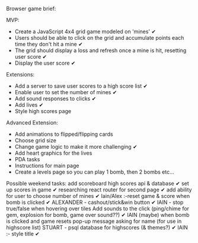 Browser game brief:

MVP:
- Create a JavaScript 4x4 grid game modeled on 'mines' ✔
- Users should be able to click on the grid and accumulate points each time they don't hit a mine ✔
- The grid should display a loss and refresh once a mine is hit, resetting user score ✔
- Display the user score ✔

Extensions:
- Add a server to save user scores to a high score list ✔
- Enable user to set the number of mines ✔
- Add sound responses to clicks ✔
- Add lives ✔
- Style high scores page 

Advanced Extension:
- Add animations to flipped/flipping cards
- Choose grid size
- Change game logic to make it more challenging ✔
- Add heart graphics for the lives
- PDA tasks
- Instructions for main page
- Create a levels page so you can play 1 bomb, then 2 bombs etc...

Possible weekend tasks: 
    add scoreboard high scores api & database ✔
    set up scores in game ✔
    researching react router for second page ✔
    add ability for user to choose number of mines ✔
    Iain/Alex :-reset game & score when bomb is clicked ✔
    ALEXANDER - cashout/stick&win button ✔
    IAIN - stop true/false when hovering over tiles
    Add sounds to the click (ping/chime for gem, explosion for bomb, game over sound??) ✔
    IAIN (maybe) when bomb is clicked and game resets pop-up message asking for name (for use in highscore list)
    STUART - psql database for highscores (& themes?) ✔
    IAIN :- style title ✔
